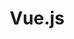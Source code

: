 ---
title: Vue.js
description: Studying Vue.js
image: icons8-vue-js-100.png

# Badge style
style:
    background: "#41B883"
    color: "#fff"
---